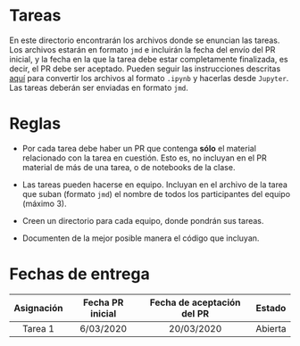 # Tareas

En este directorio encontrarán los archivos donde se enuncian
las tareas. Los archivos estarán en formato `jmd` e incluirán
la fecha del envío del PR inicial, y la fecha en la que la tarea
debe estar
completamente finalizada, es decir, el PR debe ser aceptado.
Pueden seguir las instrucciones
descritas [aquí](../clases/README.md) para convertir los
archivos al formato `.ipynb` y hacerlas desde `Jupyter`. Las tareas
deberán ser enviadas en formato `jmd`.

# Reglas

- Por cada tarea debe haber un PR que contenga **sólo** el material relacionado con la tarea en cuestión. Esto es, no incluyan en el PR material de más de una tarea, o de notebooks de la clase.

- Las tareas pueden hacerse en equipo. Incluyan en el archivo de la tarea que suban (formato `jmd`) el nombre de todos los participantes del equipo (máximo 3).

- Creen un directorio para cada equipo, donde pondrán sus tareas.

- Documenten de la mejor posible manera el código que incluyan.


# Fechas de entrega

|     Asignación     | Fecha PR inicial | Fecha de aceptación del PR  |         Estado         |
|:------------------:|:------------------------:|:-----------------------:|:----------------------:|
|        Tarea 1     | 6/03/2020   |  20/03/2020 | Abierta  |
